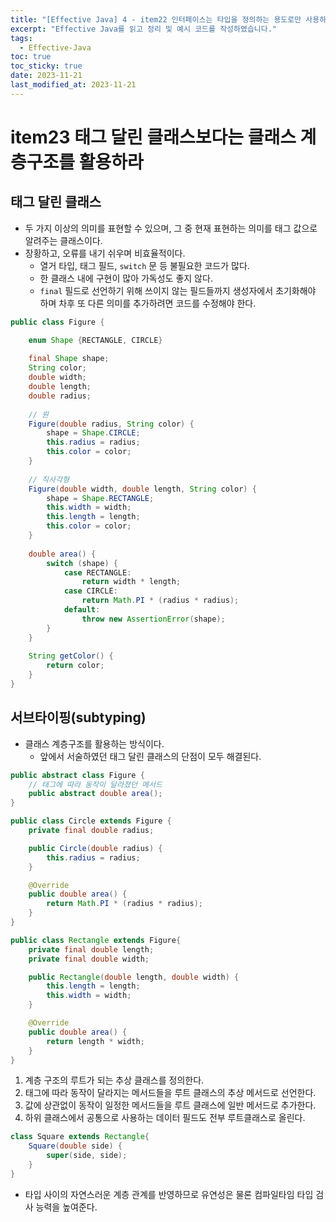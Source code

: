 ```yaml
---
title: "[Effective Java] 4 - item22 인터페이스는 타입을 정의하는 용도로만 사용하라."
excerpt: "Effective Java를 읽고 정리 및 예시 코드를 작성하였습니다."
tags:
  - Effective-Java
toc: true
toc_sticky: true
date: 2023-11-21
last_modified_at: 2023-11-21
---
```


# item23 태그 달린 클래스보다는 클래스 계층구조를 활용하라

## 태그 달린 클래스

- 두 가지 이상의 의미를 표현할 수 있으며, 그 중 현재 표현하는 의미를 태그 값으로 알려주는 클래스이다. 
- 장황하고, 오류를 내기 쉬우며 비효율적이다.
	- 열거 타입, 태그 필드, `switch` 문 등 불필요한 코드가 많다.
	- 한 클래스 내에 구현이 많아 가독성도 좋지 않다.
	- `final` 필드로 선언하기 위해 쓰이지 않는 필드들까지 생성자에서 초기화해야 하며 차후 또 다른 의미를 추가하려면 코드를 수정해야 한다.

```java
public class Figure {

    enum Shape {RECTANGLE, CIRCLE}
    
    final Shape shape;
    String color;
    double width;
    double length;
    double radius;
    
    // 원
    Figure(double radius, String color) { 
        shape = Shape.CIRCLE;
        this.radius = radius;
        this.color = color;
    }
    
    // 직사각형
    Figure(double width, double length, String color) {
        shape = Shape.RECTANGLE;
        this.width = width;
        this.length = length;
        this.color = color;
    }
    
    double area() {
        switch (shape) {
            case RECTANGLE:
                return width * length;
            case CIRCLE:
                return Math.PI * (radius * radius);
            default:
                throw new AssertionError(shape);
        }
    }
    
    String getColor() {
        return color;
    }
}
```


## 서브타이핑(subtyping)

- 클래스 계층구조를 활용하는 방식이다.
	- 앞에서 서술하였던 태그 달린 클래스의 단점이 모두 해결된다.

```java
public abstract class Figure {
	// 태그에 따라 동작이 달라졌던 메서드
    public abstract double area();
}

public class Circle extends Figure {
    private final double radius;

    public Circle(double radius) {
        this.radius = radius;
    }

    @Override
    public double area() {
        return Math.PI * (radius * radius);
    }
}

public class Rectangle extends Figure{
    private final double length;
    private final double width;

    public Rectangle(double length, double width) {
        this.length = length;
        this.width = width;
    }

    @Override
    public double area() {
        return length * width;
    }
}
```

1. 계층 구조의 루트가 되는 추상 클래스를 정의한다.
2. 태그에 따라 동작이 달라지는 메서드들을 루트 클래스의 추상 메서드로 선언한다.
3. 값에 상관없이 동작이 일정한 메서드들을 루트 클래스에 일반 메서드로 추가한다.
4. 하위 클래스에서 공통으로 사용하는 데이터 필드도 전부 루트클래스로 올린다.

```java
class Square extends Rectangle{
    Square(double side) {
        super(side, side);
    }
}
```

- 타입 사이의 자연스러운 계층 관계를 반영하므로 유연성은 물론 컴파일타임 타입 검사 능력을 높여준다.